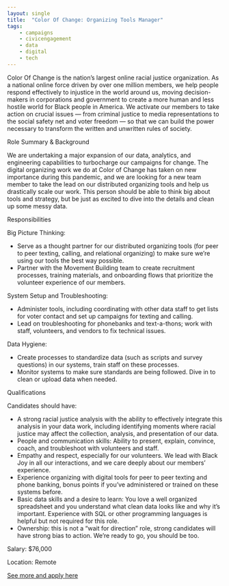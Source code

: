 ```yaml
---
layout: single
title:  "Color Of Change: Organizing Tools Manager"
tags: 
    - campaigns
    - civicengagement
    - data
    - digital
    - tech
---
```

Color Of Change is the nation’s largest online racial justice organization. As a national online force driven by over one million members, we help people respond effectively to injustice in the world around us, moving decision-makers in corporations and government to create a more human and less hostile world for Black people in America. We activate our members to take action on crucial issues — from criminal justice to media representations to the social safety net and voter freedom — so that we can build the power necessary to transform the written and unwritten rules of society.

Role Summary & Background

We are undertaking a major expansion of our data, analytics, and engineering capabilities to turbocharge our campaigns for change. The digital organizing work we do at Color of Change has taken on new importance during this pandemic, and we are looking for a new team member to take the lead on our distributed organizing tools and help us drastically scale our work. This person should be able to think big about tools and strategy, but be just as excited to dive into the details and clean up some messy data. 

Responsibilities

Big Picture Thinking:
* Serve as a thought partner for our distributed organizing tools (for peer to peer texting, calling, and relational organizing) to make sure we’re using our tools the best way possible. 
* Partner with the Movement Building team to create recruitment processes, training materials, and onboarding flows that prioritize the volunteer experience of our members. 

System Setup and Troubleshooting:
* Administer tools, including coordinating with other data staff to get lists for voter contact and set up campaigns for texting and calling. 
* Lead on troubleshooting for phonebanks and text-a-thons; work with staff, volunteers, and vendors to fix technical issues. 

Data Hygiene:
* Create processes to standardize data (such as scripts and survey questions) in our systems, train staff on these processes. 
* Monitor systems to make sure standards are being followed. Dive in to clean or upload data when needed.

Qualifications

Candidates should have:
* A strong racial justice analysis with the ability to effectively integrate this analysis in your data work, including identifying moments where racial justice may affect the collection, analysis, and presentation of our data.
* People and communication skills: Ability to present, explain, convince, coach, and troubleshoot with volunteers and staff. 
* Empathy and respect, especially for our volunteers. We lead with Black Joy in all our interactions, and we care deeply about our members’ experience. 
* Experience organizing with digital tools for peer to peer texting and phone banking, bonus points if you’ve administered or trained on these systems before. 
* Basic data skills and a desire to learn: You love a well organized spreadsheet and you understand what clean data looks like and why it’s important. Experience with SQL or other programming languages is helpful but not required for this role. 
* Ownership: this is not a “wait for direction” role, strong candidates will have strong bias to action. We’re ready to go, you should be too. 

Salary: $76,000

Location: Remote


[See more and apply here](https://votingwhileblack.com/jobs/#op-408407-organizing-tools-manager)
